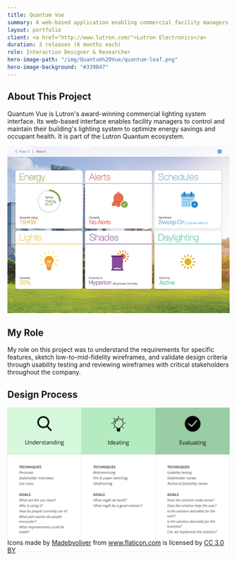 ```yaml
---
title: Quantum Vue
summary: A web-based application enabling commercial facility managers to control and monitor their building's lighting system.
layout: portfolio
client: <a href="http://www.lutron.com/">Lutron Electronics</a>
duration: 3 releases (6 months each)
role: Interaction Designer & Researcher
hero-image-path: "/img/Quantum%20Vue/quantum-leaf.png"
hero-image-background: "#339B47"
---
```


<h2>About This Project</h2>
<p>Quantum Vue is Lutron's award-winning commercial lighting system interface. Its web-based interface enables facility managers to control and maintain their building's lighting system to optimize energy savings and occupant health. It is part of the Lutron Quantum ecosystem.</p>

<img class="portfolio-img" src="../img/Quantum%20Vue/quantum-vue-dashboard.jpg">

<h2>My Role</h2>
<p>My role on this project was to understand the requirements for specific features, sketch low-to-mid-fidelity wireframes, and validate design criteria through usability testing and reviewing wireframes with critical stakeholders throughout the company.</p>

<h2>Design Process</h2>
<img class="portfolio-img" src="../img/Quantum%20Vue/quantum-vue-process.png">
<div class="fine-print" style="margin-top:-2rem;">Icons made by <a href="http://www.flaticon.com/authors/madebyoliver" title="Madebyoliver">Madebyoliver</a> from <a href="http://www.flaticon.com" title="Flaticon">www.flaticon.com</a> is licensed by <a href="http://creativecommons.org/licenses/by/3.0/" title="Creative Commons BY 3.0" target="_blank">CC 3.0 BY</a></div>